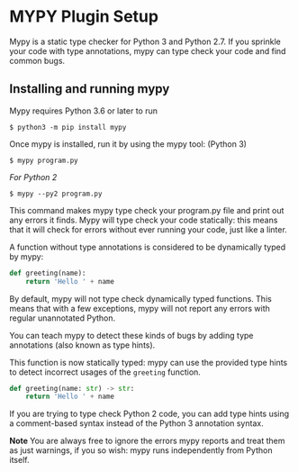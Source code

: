 # MYPY Plugin Setup

Mypy is a static type checker for Python 3 and Python 2.7. If you sprinkle your code with type annotations, mypy can type check your code and find common bugs.

## Installing and running mypy

Mypy requires Python 3.6 or later to run

```$ python3 -m pip install mypy```


Once mypy is installed, run it by using the mypy tool: 
(Python 3)

```$ mypy program.py```

*For Python 2*

```$ mypy --py2 program.py```


This command makes mypy type check your program.py file and print out any errors it finds. Mypy will type check your code statically: this means that it will check for errors without ever running your code, just like a linter.

A function without type annotations is considered to be dynamically typed by mypy:

```python
def greeting(name):
    return 'Hello ' + name
```

By default, mypy will not type check dynamically typed functions. This means that with a few exceptions, mypy will not report any errors with regular unannotated Python.

You can teach mypy to detect these kinds of bugs by adding type annotations (also known as type hints).

This function is now statically typed: mypy can use the provided type hints to detect incorrect usages of the `greeting` function.

```python
def greeting(name: str) -> str:
    return 'Hello ' + name
```

If you are trying to type check Python 2 code, you can add type hints using a comment-based syntax instead of the Python 3 annotation syntax.

**Note**
You are always free to ignore the errors mypy reports and treat them as just warnings, if you so wish: mypy runs independently from Python itself.
